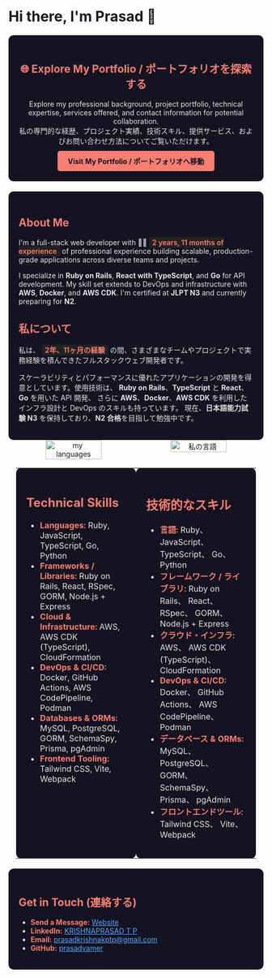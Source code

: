 # Hi there, I'm Prasad 👋

<div style="background-color: #141321; color: #e4e4e4; padding: 20px; border-radius: 10px; margin-top: 20px; text-align: center;">
  <h2 style="color: #f97e72;">🌐 Explore My Portfolio / ポートフォリオを探索する</h2>
  <p style="margin: 10px 0;">
    Explore my professional background, project portfolio, technical expertise, services offered, and contact information for potential collaboration.<br>
    私の専門的な経歴、プロジェクト実績、技術スキル、提供サービス、およびお問い合わせ方法についてご覧いただけます。
  </p>
  <a href="https://prasadvamer.com" target="_blank" style="display: inline-block; padding: 10px 20px; background-color: #f97e72; color: #141321; font-weight: bold; border-radius: 5px; text-decoration: none;">
    Visit My Portfolio / ポートフォリオへ移動
  </a>
</div>

<div style="background-color: #141321; color: #e4e4e4; padding: 20px; border-radius: 10px; margin-top: 20px;">
  <h2 style="color: #f97e72;">About Me</h2>

  <p>
  I'm a full-stack web developer with 🧑‍💻 
  <span style="background: #222; color: #f97e72; padding: 2px 6px; border-radius: 4px; font-weight: 600;"><!--START_EXPERIENCE-->2 years, 11 months of experience<!--END_EXPERIENCE--></span>
  of professional experience building scalable, production-grade applications across diverse teams and projects.
  </p>

  <p>
  I specialize in <strong>Ruby on Rails</strong>, <strong>React with TypeScript</strong>, and <strong>Go</strong> for API development.
  My skill set extends to DevOps and infrastructure with <strong>AWS</strong>, <strong>Docker</strong>, and <strong>AWS CDK</strong>.
  I'm certified at <strong>JLPT N3</strong> and currently preparing for <strong>N2</strong>.
  </p>

  <h2 style="color: #f97e72;">私について</h2>

  <p>
  私は、
  <span style="background: #222; color: #f97e72; padding: 2px 6px; border-radius: 4px; font-weight: 600;"><!--START_EXPERIENCE_JA-->2年、11ヶ月の経験<!--END_EXPERIENCE_JA--></span>
  の間、さまざまなチームやプロジェクトで実務経験を積んできたフルスタックウェブ開発者です。
  </p>

  <p>
  スケーラビリティとパフォーマンスに優れたアプリケーションの開発を得意としています。使用技術は、
  <strong>Ruby on Rails</strong>、<strong>TypeScript</strong> と <strong>React</strong>、<strong>Go</strong> を用いた API 開発、
  さらに <strong>AWS</strong>、<strong>Docker</strong>、<strong>AWS CDK</strong> を利用したインフラ設計と DevOps のスキルも持っています。
  現在、<strong>日本語能力試験 N3</strong> を保持しており、<strong>N2 合格</strong>を目指して勉強中です。
  </p>
</div>

<div align="center" style="display: flex; justify-content: center; gap: 2%;">
  <img alt="my languages" width="47%" src="https://github-readme-stats.vercel.app/api/top-langs/?username=prasadvamer&hide=html,css&theme=radical" />
  <img alt="私の言語" width="47%" src="https://github-readme-stats.vercel.app/api/top-langs/?username=prasadvamer&hide=html,css&theme=radical&locale=ja" />
</div>
<br clear="both" />

<table align="center" style="width: 94%; margin: 0 auto; table-layout: fixed;">
  <tr>
    <td style="background-color: #141321; color: #e4e4e4; padding: 20px; border-radius: 10px; vertical-align: top; width: 47%;">
      <h2 style="color: #f97e72;">Technical Skills</h2>
      <ul>
        <li><strong style="color: #f97e72;">Languages:</strong> 
          <span title="95%">Ruby</span>, 
          <span title="85%">JavaScript</span>, 
          <span title="80%">TypeScript</span>, 
          <span title="70%">Go</span>, 
          <span title="65%">Python</span>
        </li>
        <li><strong style="color: #f97e72;">Frameworks / Libraries:</strong> 
          <span title="95%">Ruby on Rails</span>, 
          <span title="85%">React</span>, 
          <span title="80%">RSpec</span>, 
          <span title="80%">GORM</span>, 
          <span title="75%">Node.js + Express</span>
        </li>
        <li><strong style="color: #f97e72;">Cloud & Infrastructure:</strong> 
          <span title="85%">AWS</span>, 
          <span title="80%">AWS CDK (TypeScript)</span>, 
          <span title="60%">CloudFormation</span>
        </li>
        <li><strong style="color: #f97e72;">DevOps & CI/CD:</strong> 
          <span title="90%">Docker</span>, 
          <span title="80%">GitHub Actions</span>, 
          <span title="75%">AWS CodePipeline</span>, 
          <span title="70%">Podman</span>
        </li>
        <li><strong style="color: #f97e72;">Databases & ORMs:</strong> 
          <span title="85%">MySQL</span>, 
          <span title="85%">PostgreSQL</span>, 
          <span title="80%">GORM</span>, 
          <span title="75%">SchemaSpy</span>, 
          <span title="60%">Prisma</span>, 
          <span title="60%">pgAdmin</span>
        </li>
        <li><strong style="color: #f97e72;">Frontend Tooling:</strong> 
          <span title="90%">Tailwind CSS</span>, 
          <span title="70%">Vite</span>, 
          <span title="65%">Webpack</span>
        </li>
      </ul>
    </td>
    <td style="background-color: #141321; color: #e4e4e4; padding: 20px; border-radius: 10px; vertical-align: top; width: 47%;">
      <h2 style="color: #f97e72;">技術的なスキル</h2>
      <ul>
        <li><strong style="color: #f97e72;">言語:</strong> 
          <span title="95%">Ruby</span>、 
          <span title="85%">JavaScript</span>、 
          <span title="80%">TypeScript</span>、 
          <span title="70%">Go</span>、 
          <span title="65%">Python</span>
        </li>
        <li><strong style="color: #f97e72;">フレームワーク / ライブラリ:</strong> 
          <span title="95%">Ruby on Rails</span>、 
          <span title="85%">React</span>、 
          <span title="80%">RSpec</span>、 
          <span title="80%">GORM</span>、 
          <span title="75%">Node.js + Express</span>
        </li>
        <li><strong style="color: #f97e72;">クラウド・インフラ:</strong> 
          <span title="85%">AWS</span>、 
          <span title="80%">AWS CDK (TypeScript)</span>、 
          <span title="60%">CloudFormation</span>
        </li>
        <li><strong style="color: #f97e72;">DevOps & CI/CD:</strong> 
          <span title="90%">Docker</span>、 
          <span title="80%">GitHub Actions</span>、 
          <span title="75%">AWS CodePipeline</span>、 
          <span title="70%">Podman</span>
        </li>
        <li><strong style="color: #f97e72;">データベース & ORMs:</strong> 
          <span title="85%">MySQL</span>、 
          <span title="85%">PostgreSQL</span>、 
          <span title="80%">GORM</span>、 
          <span title="75%">SchemaSpy</span>、 
          <span title="60%">Prisma</span>、 
          <span title="60%">pgAdmin</span>
        </li>
        <li><strong style="color: #f97e72;">フロントエンドツール:</strong> 
          <span title="90%">Tailwind CSS</span>、 
          <span title="70%">Vite</span>、 
          <span title="65%">Webpack</span>
        </li>
      </ul>
    </td>
  </tr>
</table>

<div style="background-color: #141321; color: #e4e4e4; padding: 20px; border-radius: 10px; margin-top: 20px;">
  <h2 style="color: #f97e72;">Get in Touch (連絡する)</h2>
  <ul>
    <li><strong style="color: #f97e72;">Send a Message:</strong> <a href="https://prasadvamer.com/#contact" style="color: #58a6ff;">Website</a></li>
    <li><strong style="color: #f97e72;">LinkedIn:</strong> <a href="https://www.linkedin.com/in/krishnaprasad-t-p-502218192/" style="color: #58a6ff;">KRISHNAPRASAD T P</a></li>
    <li><strong style="color: #f97e72;">Email:</strong> <a href="mailto:prasadkrishnakptp@gmail.com" style="color: #58a6ff;">prasadkrishnakptp@gmail.com</a></li>
    <li><strong style="color: #f97e72;">GitHub:</strong> <a href="https://github.com/prasadvamer" style="color: #58a6ff;">prasadvamer</a></li>
  </ul>
</div>
